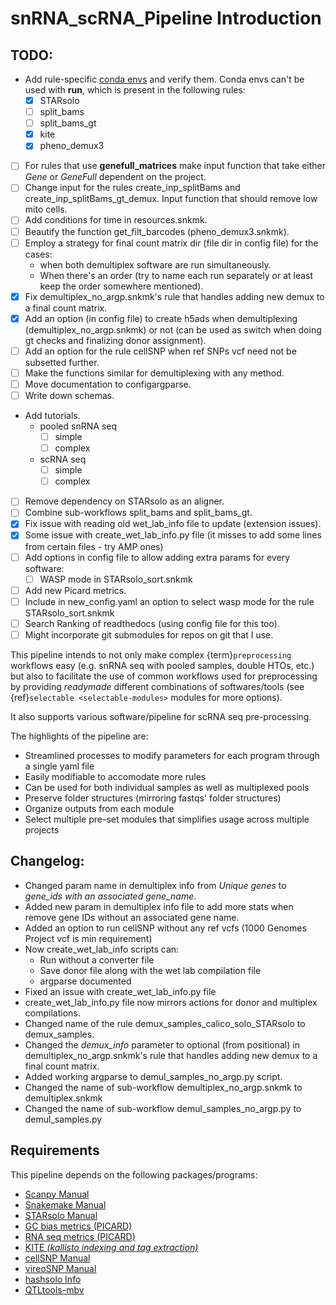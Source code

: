 # snRNA_scRNA_Pipeline Introduction
## TODO:


   - Add rule-specific [conda envs](https://snakemake.readthedocs.io/en/stable/snakefiles/deployment.html#integrated-package-management) and verify them. Conda envs can't be used with **run**, which is present in the following rules:
      - [x] STARsolo
      - [ ] split_bams
      - [ ] split_bams_gt
      - [x] kite
      - [x] pheno_demux3
   - [ ] For rules that use **genefull_matrices** make input function that take either *Gene* or *GeneFull* dependent on the project.
   - [ ] Change input for the rules create_inp_splitBams and create_inp_splitBams_gt_demux. Input function that should remove low mito cells.
   - [ ] Add conditions for time in resources.snkmk.
   - [ ] Beautify the function get_filt_barcodes (pheno_demux3.snkmk).
   - [ ] Employ a strategy for final count matrix dir (file dir in config file) for the cases:
     - when both demultiplex software are run simultaneously.
     - When there's an order (try to name each run separately or at least keep the order somewhere mentioned).
   - [x] Fix demultiplex_no_argp.snkmk's rule that handles adding new demux to a final count matrix.
   - [x] Add an option (in config file) to create h5ads when demultiplexing (demultiplex_no_argp.snkmk) or not (can be used as switch when doing gt checks and finalizing donor assignment).
   - [ ] Add an option for the rule cellSNP when ref SNPs vcf need not be subsetted further.
   - [ ] Make the functions similar for demultiplexing with any method.
   - [ ] Move documentation to configargparse.
   - [ ] Write down schemas.
   - Add tutorials.
	 - pooled snRNA seq
       - [ ] simple
       - [ ] complex
     - scRNA seq
	   - [ ] simple
       - [ ] complex
   - [ ] Remove dependency on STARsolo as an aligner.
   - [ ] Combine sub-workflows split_bams and split_bams_gt.
   - [x] Fix issue with reading old wet_lab_info file to update (extension issues).
   - [x] Some issue with create_wet_lab_info.py file (it misses to add some lines from certain files - try AMP ones)
   - [ ] Add options in config file to allow adding extra params for every software:
     - [ ] WASP mode in STARsolo_sort.snkmk
   - [ ] Add new Picard metrics.
   - [ ] Include in new_config.yaml an option to select wasp mode for the rule STARsolo_sort.snkmk
   - [ ] Search Ranking of readthedocs (using config file for this too).
   - [ ] Might incorporate git submodules for repos on git that I use.

This pipeline intends to not only make complex {term}`preprocessing` workflows easy (e.g. snRNA seq with pooled samples, double HTOs, etc.) but also to facilitate the use of common workflows used for preprocessing by providing *readymade* different combinations of softwares/tools (see {ref}`selectable <selectable-modules>` modules for more options). 

It also supports various software/pipeline for scRNA seq pre-processing.

The highlights of the pipeline are:
<ul>
	<li> Streamlined processes to modify parameters for each program through a single yaml file </li>
	<li> Easily modifiable to accomodate more rules </li>
	<li> Can be used for both individual samples as well as multiplexed pools </li>
	<li> Preserve folder structures (mirroring fastqs' folder structures) </li>
	<li> Organize outputs from each module </li>
	<li> Select multiple pre-set modules that simplifies usage across multiple projects </li>
</ul>


## Changelog:

  - Changed param name in demultiplex info from *Unique genes* to *gene_ids with an associated gene_name*.
  - Added new param in demultiplex info file to add more stats when remove gene IDs without an associated gene name.
  - Added an option to run cellSNP without any ref vcfs (1000 Genomes Project vcf is min requirement)
  - Now create_wet_lab_info scripts can:
    - Run without a converter file
    - Save donor file along with the wet lab compilation file
    - argparse documented
  - Fixed an issue with create_wet_lab_info.py file
  - create_wet_lab_info.py file now mirrors actions for donor and multiplex compilations.
  - Changed name of the rule demux_samples_calico_solo_STARsolo to demux_samples.
  - Changed the *demux_info* parameter to optional (from positional) in demultiplex_no_argp.snkmk's rule that handles adding new demux to a final count matrix.
  - Added working argparse to demul_samples_no_argp.py script.
  - Changed the name of sub-workflow demultiplex_no_argp.snkmk to demultiplex.snkmk
  - Changed the name of sub-workflow demul_samples_no_argp.py to demul_samples.py
  
  
## Requirements
This pipeline depends on the following packages/programs:
<ul>
	<li><a href="https://scanpy.readthedocs.io/en/stable/" name="sc">Scanpy Manual</a></li>
	<li><a href="https://snakemake.readthedocs.io/en/stable/" name="snk">Snakemake Manual</a></li>
	<li><a href="https://github.com/alexdobin/STAR/blob/master/docs/STARsolo.md" name="sts">STARsolo Manual</a> </li>
	<li><a href="https://broadinstitute.github.io/picard/command-line-overview.html#CollectGcBiasMetrics" name="gcb">GC bias metrics (PICARD)</a></li>
	<li><a href="https://broadinstitute.github.io/picard/command-line-overview.html#CollectRnaSeqMetrics" name="rna">RNA seq metrics (PICARD)</a></li>
	<li><a href="https://github.com/pachterlab/kite"name="kite">KITE <i>(kallisto indexing and tag extraction)</i></a></li>
	<li><a href="https://cellsnp-lite.readthedocs.io/en/latest/manual.html" name="csp">cellSNP Manual</a></li>
	<li><a href="https://vireosnp.readthedocs.io/en/latest/manual.html" name="cir">vireoSNP Manual</a></li>
	<li><a href="https://github.com/calico/solo#how-to-demultiplex-cell-hashing-data-using-hashsolo-cli" name="hsolo">hashsolo Info</a></li>
	<li><a href="https://qtltools.github.io/qtltools/pages/QTLtools-mbv.1.html" name="mbv">QTLtools-mbv</a></li>
</ul>
